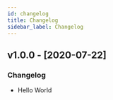 ```yaml
---
id: changelog
title: Changelog
sidebar_label: Changelog
---
```


## v1.0.0 - [2020-07-22]
### Changelog
- Hello World